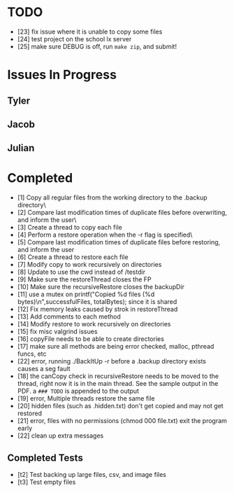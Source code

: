 # TODO #
- [23] fix issue where it is unable to copy some files
- [24] test project on the school lx server
- [25] make sure DEBUG is off, run `make zip`, and submit!

# Issues In Progress #

## Tyler ##

## Jacob ##

## Julian ##


# Completed #
- [1] Copy all regular files from the working directory to the .backup directory\
- [2] Compare last modification times of duplicate files before overwriting, and inform the user\
- [3] Create a thread to copy each file
- [4] Perform a restore operation when the -r flag is specified\
- [5] Compare last modification times of duplicate files before restoring, and inform the user
- [6] Create a thread to restore each file
- [7] Modify copy to work recursively on directories
- [8] Update to use the cwd instead of /testdir
- [9] Make sure the restoreThread closes the FP
- [10] Make sure the recursiveRestore closes the backupDir
- [11] use a mutex on printf("Copied %d files (%d bytes)\n",successfulFiles, totalBytes); since it is shared
- [12] Fix memory leaks caused by strok in restoreThread
- [13] Add comments to each method
- [14] Modify restore to work recursively on directories
- [15] fix misc valgrind issues
- [16] copyFile needs to be able to create directories
- [17] make sure all methods are being error checked, malloc, pthread funcs, etc
- [22] error, running ./BackItUp -r before a .backup directory exists causes a seg fault
- [18] the canCopy check in recursiveRestore needs to be moved to the thread, right now it is in the main thread. See the sample output in the PDF. a `### TODO` is appended to the output
- [19] error, Multiple threads restore the same file
- [20] hidden files (such as .hidden.txt) don't get copied and may not get restored
- [21] error, files with no permissions (chmod 000 file.txt) exit the program early 
- [22] clean up extra messages

## Completed Tests ##
- [t2] Test backing up large files, csv, and image files
- [t3] Test empty files

